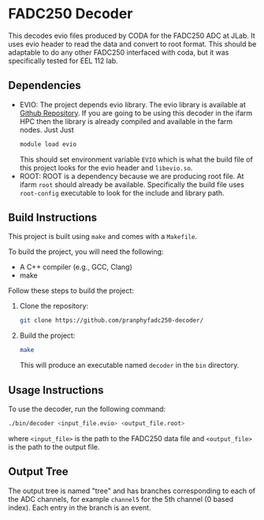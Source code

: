 # FADC250 Decoder

This decodes evio files produced by CODA for the FADC250 ADC at JLab. It uses evio header to read the data and convert to root format. This should be adaptable to do any other FADC250 interfaced with coda, but it was specifically tested for EEL 112 lab.


## Dependencies

   - EVIO: The project depends evio library. The evio library is available at [Github Repository](https://github.com/JeffersonLab/evio). If you are going to be using this decoder in the ifarm HPC then the library is already compiled and available in the farm nodes. Just Just
        ```bash
        module load evio
        ```
        This should set environment variable `EVIO` which is what the build file of this project looks for the evio header and `libevio.so`.
   - ROOT: ROOT is a dependency because we are producing root file. At ifarm `root` should already be available. Specifically the build file uses `root-config` executable to look for the include and library path.


## Build Instructions

This project is built using `make` and comes with a `Makefile`.

To build the project, you will need the following:

*   A C++ compiler (e.g., GCC, Clang)
*   make

Follow these steps to build the project:

1.  Clone the repository:

    ```bash
    git clone https://github.com/pranphyfadc250-decoder/
    ```

2.  Build the project:

    ```bash
    make 
    ```
    This will produce an executable named `decoder` in the `bin` directory.

## Usage Instructions

To use the decoder, run the following command:

```bash
./bin/decoder <input_file.evio> <output_file.root>
```

where `<input_file>` is the path to the FADC250 data file and `<output_file>` is the path to the output file.

## Output Tree
The output tree is named "tree" and has branches corresponding to each of the ADC channels, for example `channel5` for the 5th channel (0 based index). Each entry in the branch is an event.


